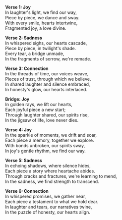 

**Verse 1: Joy**  
In laughter's light, we find our way,  
Piece by piece, we dance and sway.  
With every smile, hearts intertwine,  
Fragmented joy, a love divine.  

**Verse 2: Sadness**  
In whispered sighs, our hearts cascade,  
Piece by piece, in twilight's shade.  
Every tear, a bridge unmade,  
In the fragments of sorrow, we're remade.  

**Verse 3: Connection**  
In the threads of time, our voices weave,  
Pieces of trust, through which we believe.  
In shared laughter and silence embraced,  
In honesty's glow, our hearts interlaced.

**Bridge: Joy**  
In golden rays, we lift our hearts,  
Each joyful piece a new start;  
Through laughter shared, our spirits rise,  
In the jigsaw of life, love never dies.  

**Verse 4: Joy**  
In the sparkle of moments, we drift and soar,  
Each piece a memory, together we explore.  
With bonds unbroken, our spirits sway,  
In joy's gentle rhythm, we find our way.  

**Verse 5: Sadness**  
In echoing shadows, where silence hides,  
Each piece a story where heartache abides.  
Through cracks and fractures, we're learning to mend,  
In the sadness, we find strength to transcend.  

**Verse 6: Connection**  
In whispered promises, we gather near,  
Each piece a testament to what we hold dear.  
In laughter and tears, our narratives twine,  
In the puzzle of honesty, our hearts align.